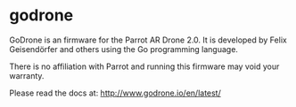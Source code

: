 # godrone

GoDrone is an firmware for the Parrot AR Drone 2.0. It is developed
by Felix Geisendörfer and others using the Go programming language.

There is no affiliation with Parrot and running this firmware
may void your warranty.

Please read the docs at: http://www.godrone.io/en/latest/
